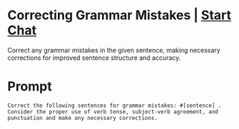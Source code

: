 

# Correcting Grammar Mistakes | [Start Chat](https://gptcall.net/chat.html?data=%7B%22contact%22%3A%7B%22id%22%3A%22ac7bb043-28f9-4244-843d-ce4ad2cb6f1b%22%2C%22flow%22%3Atrue%7D%7D)
Correct any grammar mistakes in the given sentence, making necessary corrections for improved sentence structure and accuracy.

# Prompt

```
Correct the following sentences for grammar mistakes: #[sentence] . Consider the proper use of verb tense, subject-verb agreement, and punctuation and make any necessary corrections.
```





